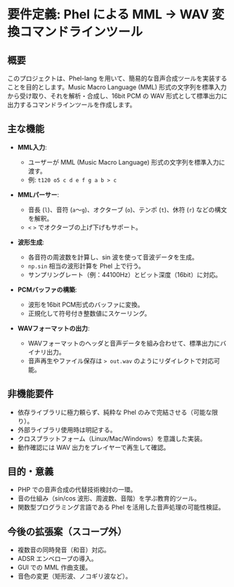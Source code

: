 # 要件定義: Phel による MML → WAV 変換コマンドラインツール

## 概要

このプロジェクトは、Phel-lang を用いて、簡易的な音声合成ツールを実装することを目的とします。Music Macro Language (MML) 形式の文字列を標準入力から受け取り、それを解析・合成し、16bit PCM の WAV 形式として標準出力に出力するコマンドラインツールを作成します。

## 主な機能

- **MML入力**:
  - ユーザーが MML (Music Macro Language) 形式の文字列を標準入力に渡す。
  - 例: `t120 o5 c d e f g a b > c`

- **MMLパーサー**:
  - 音長 (`l`)、音符 (`a`〜`g`)、オクターブ (`o`)、テンポ (`t`)、休符 (`r`) などの構文を解釈。
  - `<` `>` でオクターブの上げ下げもサポート。

- **波形生成**:
  - 各音符の周波数を計算し、sin 波を使って音波データを生成。
  - `np.sin` 相当の波形計算を Phel 上で行う。
  - サンプリングレート（例：44100Hz）とビット深度（16bit）に対応。

- **PCMバッファの構築**:
  - 波形を16bit PCM形式のバッファに変換。
  - 正規化して符号付き整数値にスケーリング。

- **WAVフォーマットの出力**:
  - WAVフォーマットのヘッダと音声データを組み合わせて、標準出力にバイナリ出力。
  - 音声再生やファイル保存は `> out.wav` のようにリダイレクトで対応可能。

## 非機能要件

- 依存ライブラリに極力頼らず、純粋な Phel のみで完結させる（可能な限り）。
- 外部ライブラリ使用時は明記する。
- クロスプラットフォーム（Linux/Mac/Windows）を意識した実装。
- 動作確認には WAV 出力をプレイヤーで再生して確認。

## 目的・意義

- PHP での音声合成の代替技術検討の一環。
- 音の仕組み（sin/cos 波形、周波数、音階）を学ぶ教育的ツール。
- 関数型プログラミング言語である Phel を活用した音声処理の可能性検証。

## 今後の拡張案（スコープ外）

- 複数音の同時発音（和音）対応。
- ADSR エンベロープの導入。
- GUI での MML 作曲支援。
- 音色の変更（矩形波、ノコギリ波など）。

